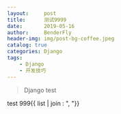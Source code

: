 ```yaml
---
layout:     post
title:      测试9999
date:       2019-05-16
author:     BenderFly
header-img: img/post-bg-coffee.jpeg
catalog: true
categories: Django
tags:
    - Django
    - 开发技巧
---
```


> Django test

test 999\{\{ list \| join : ", "\}\}